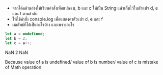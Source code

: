 - จากโค้ดด้านล่างให้เขียนคำสั่งเพื่อแปลง a, b และ c ให้เป็น String แล้วเก็บไว้ในตัวแปร d, e และ f ตามลำดับ
- ให้ใช้คำสั่ง console.log เพื่อแสดงค่าตัวแปร d, e และ f
- ผลลัพธ์ที่ได้เป็นอะไรบ้าง และเพราะอะไร

```js
let a = undefined;
let b = 2;
let c = a++;
```

NaN
2
NaN

Because value of a is undefined/ value of b is number/ value of c is mistake of Math operation
